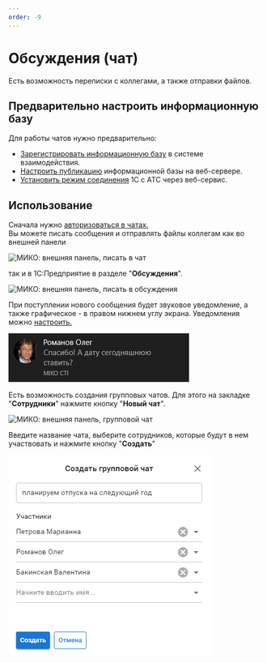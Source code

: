 ```yaml
---
order: -9
---
```


# Обсуждения (чат)
Есть возможность переписки с коллегами, а также отправки файлов.
## Предварительно настроить информационную базу
Для работы чатов нужно предварительно: <br>
- <a href='/get-started/nastroyka_1c#зарегистрируйтесь-в-системе-взаимодействия' target="_blank">Зарегистрировать информационную базу</a> в системе взаимодействия.  
- <a href='/faq/base-publishing' target="_blank">Настроить публикацию</a> информационной базы на веб-сервере.  
- <a href='/get-started/whatsapp#перенастройка-соединения-1с-с-атс' target="_blank">Установить режим соединения</a> 1С с АТС через веб-сервис.

## Использование
Сначала нужно <a href='/get-started/whatsapp#авторизация-в-чатах' target="_blank">авторизоваться в чатах.</a> <br>
Вы можете писать сообщения и отправлять файлы коллегам как во внешней панели

<img class="miko-shadow img-zoomable"  
    src="/assets/panel/chat/cti_chat_1.png"
    data-original="/assets/panel/chat/cti_chat_1.png"
    srcset="/assets/panel/chat/cti_chat_1_prev.png 1x, /assets/panel/chat/cti_chat_1.png 2x" 
    alt="МИКО: внешняя панель, писать в чат"
/> 

так и в 1С:Предприятие в разделе "**Обсуждения**".

<img class="miko-shadow img-zoomable"  
    src="/assets/panel/chat/cti_chat_6.png"
    data-original="/assets/panel/chat/cti_chat_6.png"
    srcset="/assets/panel/chat/cti_chat_6_prev.png 1x, /assets/panel/chat/cti_chat_6.png 2x" 
    alt="МИКО: внешняя панель, писать в обсуждения"
/> 

При поступлении нового сообщения будет звуковое уведомление, а также графическое - в правом нижнем углу экрана. Уведомления можно <a href='../setup#чаты' target="_blank">настроить.</a>

<img class="miko-shadow"  
    src="/assets/panel/chat/cti_chat_5.png"
    alt="МИКО: внешняя панель, уведомление о сообщении"
/> 

Есть возможность создания групповых чатов.
Для этого на закладке "**Сотрудники**" нажмите кнопку "**Новый чат**".  

<img class="miko-shadow img-zoomable"  
    src="/assets/panel/chat/cti_chat_8.png"
    data-original="/assets/panel/chat/cti_chat_8.png"
    srcset="/assets/panel/chat/cti_chat_8_prev.png 1x, /assets/panel/chat/cti_chat_8.png 2x" 
    alt="МИКО: внешняя панель, групповой чат"
/>

Введите название чата, выберите сотрудников, которые будут в нем участвовать и нажмите кнопку "**Создать**"

<img class="miko-shadow"  
    src="/assets/panel/chat/cti_chat_7.png"
    alt="МИКО: внешняя панель, создание группового чата"
/> 
